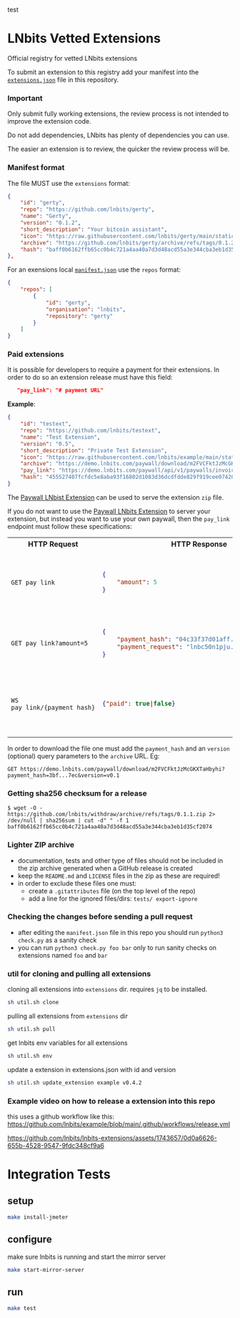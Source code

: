 test
# LNbits Vetted Extensions

Official registry for vetted LNbits extensions

To submit an extension to this registry add your manifest into the [`extensions.json`](extensions.json) file in this repository.
### Important

Only submit fully working extensions, the review process is not intended to improve the extension code.

Do not add dependencies, LNbits has plenty of dependencies you can use.

The easier an extension is to review, the quicker the review process will be.

### Manifest format

The file MUST use the `extensions` format:

```json
{
    "id": "gerty",
    "repo": "https://github.com/lnbits/gerty",
    "name": "Gerty",
    "version": "0.1.2",
    "short_description": "Your bitcoin assistant",
    "icon": "https://raw.githubusercontent.com/lnbits/gerty/main/static/gerty.png",
    "archive": "https://github.com/lnbits/gerty/archive/refs/tags/0.1.2.zip",
    "hash": "baff0b6162ffb65cc0b4c721a4aa40a7d3d48acd55a3e344cba3eb1d35cf2074"
},
```

For an exensions local [`manifest.json`](https://github.com/lnbits/gerty/blob/main/manifest.json) use the `repos` format:

```json
{
    "repos": [
        {
            "id": "gerty",
            "organisation": "lnbits",
            "repository": "gerty"
        }
    ]
}
```

### Paid extensions
It is possible for developers to require a payment for their extensions. In order to do so an extension release must have this field:
```json
   "pay_link": "# payment URL"
```

**Example**:
```json
{
    "id": "testext",
    "repo": "https://github.com/lnbits/testext",
    "name": "Test Extension",
    "version": "0.5",
    "short_description": "Private Test Extension",
    "icon": "https://raw.githubusercontent.com/lnbits/example/main/static/bitcoin-extension.png",
    "archive": "https://demo.lnbits.com/paywall/download/m2FVCFktJzMcGKXTaHbyhi",
    "pay_link": "https://demo.lnbits.com/paywall/api/v1/paywalls/invoice/m2FVCFktJzMcGKXTaHbyhi",
    "hash": "455527407fcfdc5e8aba93f16802d1083d36dcdfdde829f919cee07420791d61"
}
```

The [Paywall LNbist Extension](https://github.com/lnbits/paywall/blob/main/README.md#file-paywall) can be used to serve the extension `zip` file.

If you do not want to use the [Paywall LNbits Extension](https://github.com/lnbits/paywall/) to server your extension, but instead you want to use your own paywall, then the `pay_link` endpoint must follow these specifications:

<table>
<tr>
<th>HTTP Request</th>
<th>HTTP Response</th>
<th>Description</th>
</tr>
<tr>
<td>

```HTTP
GET pay_link
```
</td>
<td>

```json
{
    "amount": 5
}
````

</td>
<td>Get the amount in `sats` required by this extension release.</td>
</tr>
<tr>
<td>

```HTTP
GET pay_link?amount=5
```

</td>
<td>

```json
{
    "payment_hash": "04c33f37d01aff...fd7c407a",
    "payment_request": "lnbc50n1pju...n7h8gucqn2cgau"
}
```

</td>
<td>Request an invoice for the specified amount (or higher).</td>
</tr>
<tr>
<td>

```HTTP
WS pay_link/{payment_hash}

```

</td>
<td>

```json
{"paid": true|false}
```

</td>
<td>Open a websocket to be notified when the invoice has been paid.</td>
</tr>
</table>

In order to download the file one must add the `payment_hash` and an `version` (optional) query parameters to the `archive` URL. Eg:

```HTTP
GET https://demo.lnbits.com/paywall/download/m2FVCFktJzMcGKXTaHbyhi?payment_hash=3bf...7ec&version=v0.1
```


### Getting sha256 checksum for a release

```console
$ wget -O - https://github.com/lnbits/withdraw/archive/refs/tags/0.1.1.zip 2> /dev/null | sha256sum | cut -d" " -f 1
baff0b6162ffb65cc0b4c721a4aa40a7d3d48acd55a3e344cba3eb1d35cf2074
```

### Lighter ZIP archive

-   documentation, tests and other type of files should not be included in the zip archive generated when a GitHub release is created
-   keep the `README.md` and `LICENSE` files in the zip as these are required!
-   in order to exclude these files one must:
    -   create a `.gitattributes` file (on the top level of the repo)
    -   add a line for the ignored files/dirs: `tests/ export-ignore`

### Checking the changes before sending a pull request

-   after editing the `manifest.json` file in this repo you should run `python3 check.py` as a sanity check
-   you can run `python3 check.py foo bar` only to run sanity checks on extensions named `foo` and `bar`

### util for cloning and pulling all extensions

cloning all extensions into `extensions` dir. requires `jq` to be installed.

```sh
sh util.sh clone
```

pulling all extensions from `extensions` dir

```sh
sh util.sh pull
```

get lnbits env variables for all extensions

```sh
sh util.sh env
```

update a extension in extensions.json with id and version

```sh
sh util.sh update_extension example v0.4.2
```

### Example video on how to release a extension into this repo

this uses a github workflow like this: https://github.com/lnbits/example/blob/main/.github/workflows/release.yml

https://github.com/lnbits/lnbits-extensions/assets/1743657/0d0a6626-655b-4528-9547-9fdc348cf9a6


# Integration Tests
## setup
```sh
make install-jmeter
```
## configure
make sure lnbits is running and start the mirror server
```sh
make start-mirror-server
```
## run
```sh
make test
```
